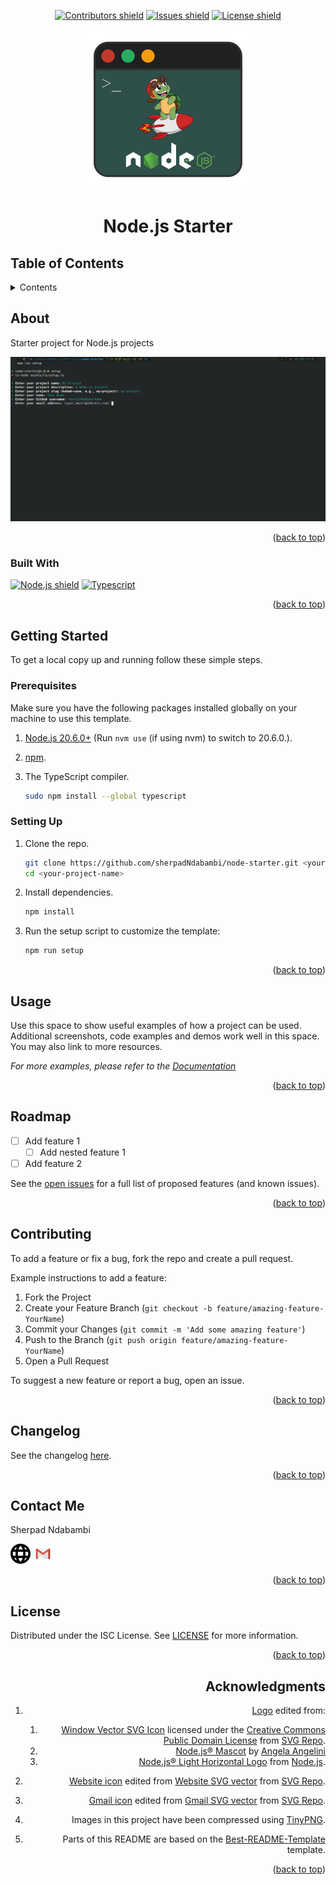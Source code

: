 <!-- Top anchor -->
<div id="top">

<!-- Project Shields -->

<div align=center>

[![Contributors shield][Contributors shield url]][Contributors url]
[![Issues shield][Issues shield url]][Issues url]
[![License shield][License shield url]][License url]

</div>

<div align=center>

[![Node.js Starter logo][Logo url]][Repo url]

</div>

<div align=center>

# Node.js Starter

</div>

## Table of Contents

<details>

   <summary>Contents</summary>

1. [About](#about)
   1. [Built With](#built-with)
1. [Getting Started](#getting-started)
   1. [Prerequisites](#prerequisites)
   1. [Setting Up](#setting-up)
1. [Usage](#usage)
1. [Roadmap](#roadmap)
1. [Contributing](#contributing)
1. [Changelog](#changelog)
1. [Contact Me](#contact-me)
1. [License](#license)
1. [Acknowledgments](#acknowledgments)

</details>

## About

Starter project for Node.js projects

[![Node.js Starter screenshot][Node.js Starter screenshot url]][Node.js Starter url]

<div align=right>

([back to top](#top))

</div>

### Built With

[![Node.js shield][Node.js shield url]][Node.js url]
[![Typescript][Typescript shield url]][Typescript url]

<div align=right>

([back to top](#top))

</div>

## Getting Started

To get a local copy up and running follow these simple steps.

### Prerequisites

Make sure you have the following packages installed globally on your machine to use this template.

1. [Node.js 20.6.0+][Node.js url] (Run `nvm use` (if using nvm) to switch to 20.6.0.).
1. [npm][npm url].
1. The TypeScript compiler.

   ```sh
   sudo npm install --global typescript
   ```

### Setting Up

1. Clone the repo.

   ```sh
   git clone https://github.com/sherpadNdabambi/node-starter.git <your-project-name>
   cd <your-project-name>
   ```

1. Install dependencies.

   ```sh
   npm install
   ```

1. Run the setup script to customize the template:

   ```sh
   npm run setup
   ```

<div align=right>

([back to top](#top))

</div>

## Usage

Use this space to show useful examples of how a project can be used. Additional screenshots, code examples and demos work well in this space. You may also link to more resources.

_For more examples, please refer to the [Documentation][Documentation url]_

<div align=right>

([back to top](#top))

</div>

## Roadmap

- [ ] Add feature 1
  - [ ] Add nested feature 1
- [ ] Add feature 2

See the [open issues][Issues url] for a full list of proposed features (and known issues).

<div align=right>

([back to top](#top))

</div>

## Contributing

To add a feature or fix a bug, fork the repo and create a pull request.

Example instructions to add a feature:

1. Fork the Project
1. Create your Feature Branch (`git checkout -b feature/amazing-feature-YourName`)
1. Commit your Changes (`git commit -m 'Add some amazing feature'`)
1. Push to the Branch (`git push origin feature/amazing-feature-YourName`)
1. Open a Pull Request

To suggest a new feature or report a bug, open an issue.

<div align=right>

([back to top](#top))

</div>

## Changelog

See the changelog [here][changelog url].

<div align=right>

([back to top](#top))

</div>

## Contact Me

Sherpad Ndabambi

<span title="Personal website">[<img alt="Website icon" src="./assets/img/website-ui-web-svgrepo-com.svg" style="height: 32px">][Personal website url]</span>
<span title="Email">[<img alt="Gmail icon" src="./assets/img/gmail-old-svgrepo-com.svg" style="height: 32px">][Email address]<span>

<div align=right>

([back to top](#top))

</div>

## License

Distributed under the ISC License. See [LICENSE][License url] for more information.

<div align=right>

([back to top](#top))

## Acknowledgments

1. [Logo][Logo url] edited from:

   1. [Window Vector SVG Icon][Window Vector SVG Icon url] licensed under the [Creative Commons Public Domain License][Public Domain License url] from [SVG Repo][SVG Repo url].
   1. [Node.js® Mascot][Node.js® Mascot url] by [Angela Angelini][Angela Angelini LinkedIn public profile URL]
   1. [Node.js® Light Horizontal Logo][Node.js® Light Horizontal Logo url] from [Node.js][Node.js url].

1. [Website icon][Website icon url] edited from [Website SVG vector][Website SVG vector url] from [SVG Repo][SVG Repo url].

1. [Gmail icon][Gmail icon url] edited from [Gmail SVG vector][Gmail SVG vector url] from [SVG Repo][SVG Repo url].

1. Images in this project have been compressed using [TinyPNG][TinyPNG url].

1. Parts of this README are based on the [Best-README-Template][Best-README-Template url] template.

<div align=right>

([back to top](#top))

</div>

<!-- References -->

[Contributors shield url]: https://img.shields.io/github/contributors/sherpadNdabambi/node-starter.svg?style=flat
[Contributors url]: https://github.com/sherpadNdabambi/node-starter/graphs/contributors
[Issues shield url]: https://img.shields.io/github/issues/sherpadNdabambi/node-starter.svg?style=flat
[Issues url]: https://github.com/sherpadNdabambi/node-starter/issues
[License shield url]: https://img.shields.io/github/license/SherpadNdabambi/node-starter
[License url]: ./LICENSE
[Logo url]: ./assets/img/logo.svg
[Repo url]: https://github.com/SherpadNdabambi/node-starter/
[Node.js shield url]: https://img.shields.io/badge/node.js-339933?style=for-the-badge&logo=Node.js&logoColor=white
[Node.js url]: https://nodejs.org/
[Node.js Starter screenshot url]: ./assets/img/og-image.png
[Node.js Starter url]: https://github.com/sherpadNdabambi/node-starter/
[HTML5 shield url]: https://img.shields.io/badge/HTML5-e54c22?style=for-the-badge&logo=html5&logoColor=white
[HTML5 url]: https://html.spec.whatwg.org/multipage/
[Bootstrap shield url]: https://img.shields.io/badge/Bootstrap-563D7C?style=for-the-badge&logo=bootstrap&logoColor=white
[Node.js url]: https://getbootstrap.com
[CSS3 shield url]: https://img.shields.io/badge/CSS3-1572B6?style=for-the-badge&logo=css3&logoColor=white
[CSS3 url]: https://www.w3.org/TR/CSS/#css
[Typescript shield url]: https://img.shields.io/badge/TypeScript-007ACC?style=for-the-badge&logo=typescript&logoColor=white
[Typescript url]: https://www.typescriptlang.org/
[jQuery shield url]: https://img.shields.io/badge/jQuery-0769AD?style=for-the-badge&logo=jquery&logoColor=white
[jQuery url]: https://jquery.com/
[Node.js url]: https://nodejs.org/
[npm url]: https://www.npmjs.com/
[Documentation url]: https://sherpadndabambi.github.io/node-starter/
[changelog url]: ./CHANGELOG.md
[Personal website url]: https://sherpadndabambi.github.io/
[Email address]: mailto:sgndabambi@gmail.com
[Window Vector SVG Icon url]: https://www.svgrepo.com/svg/362186/window
[Public Domain License url]: https://creativecommons.org/publicdomain/zero/1.0/deed.en
[SVG Repo url]: https://www.svgrepo.com/
[Node.js® Mascot url]: https://nodejs.org/static/images/node-mascot.svg
[Angela Angelini LinkedIn public profile URL]: https://www.linkedin.com/in/angeliningl/
[Node.js® Light Horizontal Logo url]: https://nodejs.org/static/logos/nodejsLight.svg
[Website icon url]: ./assets/img/website-ui-web-svgrepo-com.svg
[Website SVG vector url]: https://www.svgrepo.com/svg/415803/website-ui-web
[Gmail icon url]: ./assets/img/gmail-old-svgrepo-com.svg
[Gmail SVG vector url]: https://www.svgrepo.com/svg/349379/gmail-old
[TinyPNG url]: https://tinypng.com/
[Best-README-Template url]: https://github.com/othneildrew/Best-README-Template
